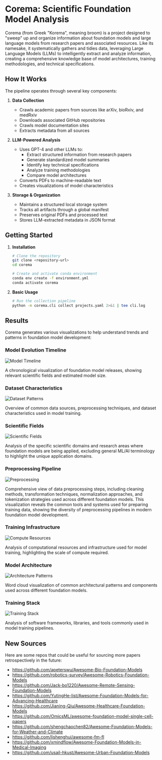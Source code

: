 # Corema: Scientific Foundation Model Analysis

Corema (from Greek "Korema", meaning broom) is a project designed to "sweep" up and organize information about foundation models and large language models from research papers and associated resources. Like its namesake, it systematically gathers and tidies data, leveraging Large Language Models (LLMs) to intelligently extract and analyze information, creating a comprehensive knowledge base of model architectures, training methodologies, and technical specifications.

## How It Works

The pipeline operates through several key components:

1. **Data Collection**
   - Crawls academic papers from sources like arXiv, bioRxiv, and medRxiv
   - Downloads associated GitHub repositories
   - Crawls model documentation sites
   - Extracts metadata from all sources

2. **LLM-Powered Analysis**
   - Uses GPT-4 and other LLMs to:
     - Extract structured information from research papers
     - Generate standardized model summaries
     - Identify key technical specifications
     - Analyze training methodologies
     - Compare model architectures
   - Converts PDFs to machine-readable text
   - Creates visualizations of model characteristics

3. **Storage & Organization**
   - Maintains a structured local storage system
   - Tracks all artifacts through a global manifest
   - Preserves original PDFs and processed text
   - Stores LLM-extracted metadata in JSON format

## Getting Started

1. **Installation**
   ```bash
   # Clone the repository
   git clone <repository-url>
   cd corema

   # Create and activate conda environment
   conda env create -f environment.yml
   conda activate corema
   ```

2. **Basic Usage**
   ```bash
   # Run the collection pipeline
   python -m corema.cli collect projects.yaml 2>&1 | tee cli.log
   ```

## Results

Corema generates various visualizations to help understand trends and patterns in foundation model development:

### Model Evolution Timeline
![Model Timeline](docs/images/model_timeline.svg)

A chronological visualization of foundation model releases, showing relevant scientific fields and estimated model size.

### Dataset Characteristics
![Dataset Patterns](docs/images/dataset_wordclouds.svg)

Overview of common data sources, preprocessing techniques, and dataset characteristics used in model training.

### Scientific Fields
![Scientific Fields](docs/images/scientific_fields_wordcloud.svg)

Analysis of the specific scientific domains and research areas where foundation models are being applied, excluding general ML/AI terminology to highlight the unique application domains.

### Preprocessing Pipeline
![Preprocessing](docs/images/preprocessing_wordclouds.svg)

Comprehensive view of data preprocessing steps, including cleaning methods, transformation techniques, normalization approaches, and tokenization strategies used across different foundation models. This visualization reveals the common tools and systems used for preparing training data, showing the diversity of preprocessing pipelines in modern foundation model development.

### Training Infrastructure
![Compute Resources](docs/images/compute_resources_wordclouds.svg)

Analysis of computational resources and infrastructure used for model training, highlighting the scale of compute required.

### Model Architecture
![Architecture Patterns](docs/images/architecture_wordclouds.svg)

Word cloud visualization of common architectural patterns and components used across different foundation models.

### Training Stack
![Training Stack](docs/images/training_stack_wordclouds.svg)

Analysis of software frameworks, libraries, and tools commonly used in model training pipelines.


## New Sources

Here are some repos that could be useful for sourcing more papers retrospectively in the future:

- https://github.com/apeterswu/Awesome-Bio-Foundation-Models
- https://github.com/robotics-survey/Awesome-Robotics-Foundation-Models
- https://github.com/Jack-bo1220/Awesome-Remote-Sensing-Foundation-Models
- https://github.com/YutingHe-list/Awesome-Foundation-Models-for-Advancing-Healthcare
- https://github.com/Jianing-Qiu/Awesome-Healthcare-Foundation-Models
- https://github.com/OmicsML/awesome-foundation-model-single-cell-papers
- https://github.com/shengchaochen82/Awesome-Foundation-Models-for-Weather-and-Climate
- https://github.com/lishenghui/awesome-fm-fl
- https://github.com/xmindflow/Awesome-Foundation-Models-in-Medical-Imaging
- https://github.com/usail-hkust/Awesome-Urban-Foundation-Models
